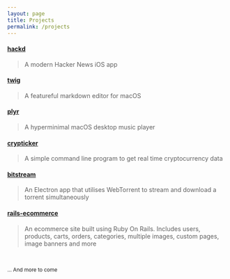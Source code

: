 ```yaml
---
layout: page
title: Projects
permalink: /projects
---
```


#### [hackd](https://github.com/lukakerr/hackd)

> A modern Hacker News iOS app

#### [twig](https://github.com/lukakerr/twig)

> A featureful markdown editor for macOS

#### [plyr](https://github.com/lukakerr/plyr)

> A hyperminimal macOS desktop music player

#### [crypticker](https://github.com/lukakerr/crypticker)

> A simple command line program to get real time cryptocurrency data

#### [bitstream](https://github.com/lukakerr/BitStream)

> An Electron app that utilises WebTorrent to stream and download a torrent simultaneously

#### [rails-ecommerce](https://github.com/lukakerr/rails-ecommerce)

> An ecommerce site built using Ruby On Rails. Includes users, products, carts, orders, categories, multiple images, custom pages, image banners and more

<br>

<small>... And more to come</small>

